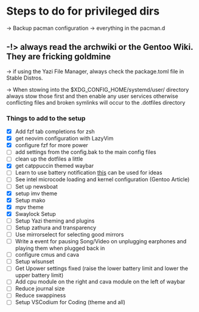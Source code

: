 # Steps to do for privileged dirs

-> Backup pacman configuration
-> everything in the pacman.d 

-!> always read the archwiki or the Gentoo Wiki. They are fricking goldmine 
-

-> if using the Yazi File Manager, always check the package.toml file in Stable Distros.

-> When stowing into the $XDG_CONFIG_HOME/systemd/user/ directory always stow those first and then enable any user services
    otherwise conflicting files and broken symlinks will occur to the .dotfiles directory

### Things to add to the setup

- [X] Add fzf tab completions for zsh
- [X] get neovim configuration with LazyVim
- [X] configure fzf for more power
- [ ] add settings from the config.bak to the main config files
- [ ] clean up the dotfiles a little
- [X] get catppuccin themed waybar
- [ ] Learn to use battery notification [this](https://github.com/meribold/dotfiles) can be used for ideas
- [ ] See intel microcode loading and kernel configuration (Gentoo Article)
- [ ] Set up newsboat
- [X] setup imv theme
- [X] Setup mako
- [X] mpv theme
- [X] Swaylock Setup
- [ ] Setup Yazi theming and plugins
- [ ] Setup zathura and transparency
- [ ] Use mirrorselect for selecting good mirrors
- [ ] Write a event for pausing Song/Video on unplugging earphones and playing them when plugged back in
- [ ] configure cmus and cava
- [ ] Setup wlsunset
- [ ] Get Upower settings fixed (raise the lower battery limit and lower the upper battery limit)
- [ ] Add cpu module on the right and cava module on the left of waybar
- [ ] Reduce journal size 
- [ ] Reduce swappiness
- [ ] Setup VSCodium for Coding (theme and all)
